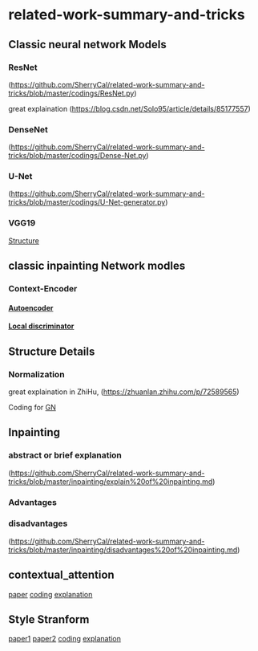 # related-work-summary-and-tricks
## Classic neural network Models
### ResNet 
(https://github.com/SherryCal/related-work-summary-and-tricks/blob/master/codings/ResNet.py)

great explaination (https://blog.csdn.net/Solo95/article/details/85177557)
### DenseNet 
(https://github.com/SherryCal/related-work-summary-and-tricks/blob/master/codings/Dense-Net.py)
### U-Net 
(https://github.com/SherryCal/related-work-summary-and-tricks/blob/master/codings/U-Net-generator.py)
### VGG19
[Structure](https://blog.csdn.net/happyday_d/article/details/84112449)

## classic inpainting Network modles
### Context-Encoder
#### [Autoencoder](https://github.com/SherryCal/related-work-summary-and-tricks/blob/master/autoencoder/AE.md)
#### [Local discriminator](https://github.com/SherryCal/related-work-summary-and-tricks/blob/master/inpainting/Local%20discriminator(L-GAN).md)
## Structure Details
### Normalization
great explaination in ZhiHu, (https://zhuanlan.zhihu.com/p/72589565)

Coding for [GN](https://github.com/SherryCal/related-work-summary-and-tricks/blob/master/codings/GN.py)
## Inpainting
### abstract or brief explanation
(https://github.com/SherryCal/related-work-summary-and-tricks/blob/master/inpainting/explain%20of%20inpainting.md)
### Advantages
### disadvantages
(https://github.com/SherryCal/related-work-summary-and-tricks/blob/master/inpainting/disadvantages%20of%20inpainting.md)
## contextual_attention
[paper](https://github.com/SherryCal/related-work-summary-and-tricks/blob/master/explanation%20papers%20with%20codings/Generative%20Image%20Inpainting%20with%20contextual%20attention/Generative%20Image%20Inpainting%20with%20Contextual%20Attention.pdf)
[coding](https://github.com/SherryCal/related-work-summary-and-tricks/blob/master/explanation%20papers%20with%20codings/Generative%20Image%20Inpainting%20with%20contextual%20attention/coding.py#L33)
[explanation](https://github.com/SherryCal/related-work-summary-and-tricks/blob/master/explanation%20papers%20with%20codings/Generative%20Image%20Inpainting%20with%20contextual%20attention/explanation%20about%20Contextual%20Attention.md)
## Style Stranform
[paper1](https://github.com/SherryCal/related-work-summary-and-tricks/blob/master/explanation%20papers%20with%20codings/Image%20Style%20Transform(IST)/A%20Neural%20Algorithm%20of%20Artistic%20Style.pdf)
[paper2](https://github.com/SherryCal/related-work-summary-and-tricks/blob/master/explanation%20papers%20with%20codings/Image%20Style%20Transform(IST)/Image%20Style%20Transfer%20Using%20Convolutional%20Neural%20Networks.pdf)
[coding](https://github.com/SherryCal/related-work-summary-and-tricks/blob/master/explanation%20papers%20with%20codings/Image%20Style%20Transform(IST)/IST.py)
[explanation](https://github.com/SherryCal/related-work-summary-and-tricks/blob/master/explanation%20papers%20with%20codings/Image%20Style%20Transform(IST)/explanation.md)
